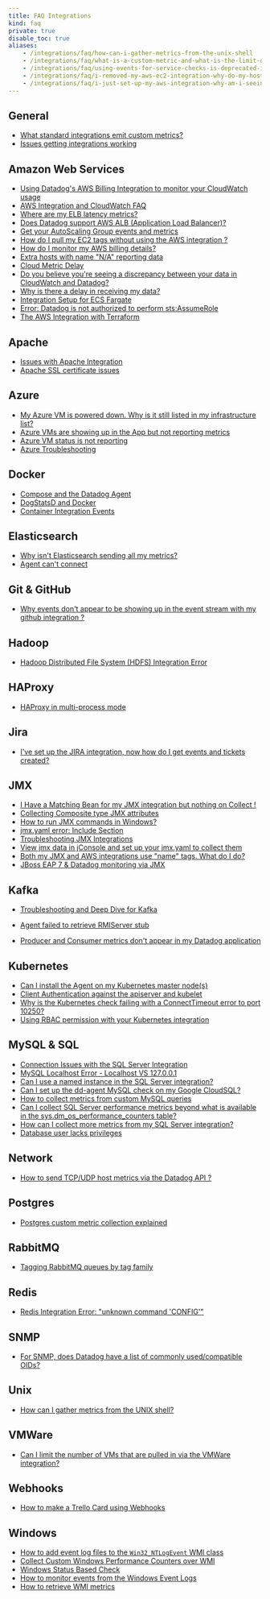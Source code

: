 ```yaml
---
title: FAQ Integrations
kind: faq
private: true
disable_toc: true
aliases:
    - /integrations/faq/how-can-i-gather-metrics-from-the-unix-shell
    - /integrations/faq/what-is-a-custom-metric-and-what-is-the-limit-on-the-number-of-custom-metrics-i-can-have
    - /integrations/faq/using-events-for-service-checks-is-deprecated-in-favor-of-monitors
    - /integrations/faq/i-removed-my-aws-ec2-integration-why-do-my-hosts-still-have-aws-tags
    - /integrations/faq/i-just-set-up-my-aws-integration-why-am-i-seeing-duplicate-hosts
---
```


## General

* [What standard integrations emit custom metrics?][1]
* [Issues getting integrations working][2]

## Amazon Web Services

* [Using Datadog's AWS Billing Integration to monitor your CloudWatch usage][3]
* [AWS Integration and CloudWatch FAQ][4]
* [Where are my ELB latency metrics?][5]
* [Does Datadog support AWS ALB (Application Load Balancer)?][6]
* [Get your AutoScaling Group events and metrics][7]
* [How do I pull my EC2 tags without using the AWS integration ?][8]
* [How do I monitor my AWS billing details?][9]
* [Extra hosts with name "N/A" reporting data][10]
* [Cloud Metric Delay][11]
* [Do you believe you're seeing a discrepancy between your data in CloudWatch and Datadog?][12]
* [Why is there a delay in receiving my data?][13]
* [Integration Setup for ECS Fargate][14]
* [Error: Datadog is not authorized to perform sts:AssumeRole][15]
* [The AWS Integration with Terraform][16]

## Apache

* [Issues with Apache Integration][17]
* [Apache SSL certificate issues][18]

## Azure
* [My Azure VM is powered down. Why is it still listed in my infrastructure list?][19]
* [Azure VMs are showing up in the App but not reporting metrics][20]
* [Azure VM status is not reporting][21]
* [Azure Troubleshooting][22]

## Docker

* [Compose and the Datadog Agent][23]
* [DogStatsD and Docker][24]
* [Container Integration Events][25]

## Elasticsearch

* [Why isn't Elasticsearch sending all my metrics?][26]
* [Agent can't connect][27]

## Git & GitHub

* [Why events don't appear to be showing up in the event stream with my github integration ?][28]

## Hadoop
* [Hadoop Distributed File System (HDFS) Integration Error][29]

## HAProxy

* [HAProxy in multi-process mode][30]

## Jira
* [I've set up the JIRA integration, now how do I get events and tickets created?][31]

## JMX

* [I Have a Matching Bean for my JMX integration but nothing on Collect !][32]
* [Collecting Composite type JMX attributes][33]
* [How to run JMX commands in Windows?][34]
* [jmx.yaml error: Include Section][35]
* [Troubleshooting JMX Integrations][36]
* [View jmx data in jConsole and set up your jmx.yaml to collect them][37]
* [Both my JMX and AWS integrations use "name" tags. What do I do?][38]
* [JBoss EAP 7 & Datadog monitoring via JMX][39]

## Kafka

* [Troubleshooting and Deep Dive for Kafka][40]

* [Agent failed to retrieve RMIServer stub][41]
* [Producer and Consumer metrics don't appear in my Datadog application][42]

## Kubernetes

* [Can I install the Agent on my Kubernetes master node(s)][43]
* [Client Authentication against the apiserver and kubelet][44]
* [Why is the Kubernetes check failing with a ConnectTimeout error to port 10250?][45]
* [Using RBAC permission with your Kubernetes integration][46]

## MySQL & SQL

* [Connection Issues with the SQL Server Integration][47]
* [MySQL Localhost Error - Localhost VS 127.0.0.1][48]
* [Can I use a named instance in the SQL Server integration?][49]
* [Can I set up the dd-agent MySQL check on my Google CloudSQL?][50]
* [How to collect metrics from custom MySQL queries][51]
* [Can I collect SQL Server performance metrics beyond what is available in the sys.dm_os_performance_counters table?][52]
* [How can I collect more metrics from my SQL Server integration?][53]
* [Database user lacks privileges][54]

## Network
* [How to send TCP/UDP host metrics via the Datadog API ?][55]

## Postgres
* [Postgres custom metric collection explained][56]

## RabbitMQ

* [Tagging RabbitMQ queues by tag family][57]

## Redis

* [Redis Integration Error: "unknown command 'CONFIG'"][58]

## SNMP

* [For SNMP, does Datadog have a list of commonly used/compatible OIDs?  ][59]

## Unix
* [How can I gather metrics from the UNIX shell?][60]

## VMWare
* [Can I limit the number of VMs that are pulled in via the VMWare integration?][61]

## Webhooks
* [How to make a Trello Card using Webhooks][62]

## Windows

* [How to add event log files to the `Win32_NTLogEvent` WMI class][63]
* [Collect Custom Windows Performance Counters over WMI][64]
* [Windows Status Based Check][65]
* [How to monitor events from the Windows Event Logs][66]
* [How to retrieve WMI metrics][67]

[1]: /integrations/faq/what-standard-integrations-emit-custom-metrics
[2]: /integrations/faq/issues-getting-integrations-working
[3]: /integrations/faq/using-datadog-s-aws-billing-integration-to-monitor-your-cloudwatch-usage
[4]: /integrations/faq/aws-integration-and-cloudwatch-faq
[5]: /integrations/faq/where-are-my-elb-latency-metrics
[6]: /integrations/faq/does-datadog-support-aws-alb-application-load-balancer
[7]: /integrations/faq/get-your-autoscaling-group-events-and-metrics
[8]: /integrations/faq/how-do-i-pull-my-ec2-tags-without-using-the-aws-integration
[9]: /integrations/faq/how-do-i-monitor-my-aws-billing-details
[10]: /integrations/faq/extra-hosts-with-name-n-a-reporting-data
[11]: /integrations/faq/cloud-metric-delay
[12]: /integrations/faq/do-you-believe-you-re-seeing-a-discrepancy-between-your-data-in-cloudwatch-and-datadog
[13]: /integrations/faq/why-is-there-a-delay-in-receiving-my-data
[14]: /integrations/faq/integration-setup-ecs-fargate
[15]: /integrations/faq/error-datadog-not-authorized-sts-assume-role
[16]: /integrations/faq/aws-integration-with-terraform
[17]: /integrations/faq/issues-with-apache-integration
[18]: /integrations/faq/apache-ssl-certificate-issues
[19]: /integrations/faq/my-azure-vm-is-powered-down-why-is-it-still-listed-in-my-infrastructure-list
[20]: /integrations/faq/azure-vms-are-showing-up-in-the-app-but-not-reporting-metrics
[21]: /integrations/faq/azure-vm-status-is-not-reporting
[22]: /integrations/faq/azure-troubleshooting
[23]: /integrations/faq/compose-and-the-datadog-agent
[24]: /integrations/faq/dogstatsd-and-docker
[25]: /integrations/faq/container-integration-event
[26]: /integrations/faq/why-isn-t-elasticsearch-sending-all-my-metrics
[27]: /integrations/faq/elastic-agent-can-t-connect
[28]: /integrations/faq/why-events-don-t-appear-to-be-showing-up-in-the-event-stream-with-my-github-integration
[29]: /integrations/faq/hadoop-distributed-file-system-hdfs-integration-error
[30]: /integrations/faq/haproxy-multi-process
[31]: /integrations/faq/i-ve-set-up-the-jira-integration-now-how-do-i-get-events-and-tickets-created
[32]: /integrations/faq/i-have-a-matching-bean-for-my-jmx-integration-but-nothing-on-collect
[33]: /integrations/faq/collecting-composite-type-jmx-attributes
[34]: /integrations/faq/how-to-run-jmx-commands-in-windows
[35]: /integrations/faq/jmx-yaml-error-include-section
[36]: /integrations/faq/troubleshooting-jmx-integrations
[37]: /integrations/faq/view-jmx-data-in-jconsole-and-set-up-your-jmx-yaml-to-collect-them
[38]: /integrations/faq/both-my-jmx-and-aws-integrations-use-name-tags-what-do-i-do
[39]: /integrations/faq/jboss-eap-7-datadog-monitoring-via-jmx
[40]: /integrations/faq/troubleshooting-and-deep-dive-for-kafka
[41]: /integrations/faq/agent-failed-to-retrieve-rmierver-stub
[42]: /integrations/faq/producer-and-consumer-metrics-don-t-appear-in-my-datadog-application
[43]: /integrations/faq/can-i-install-the-agent-on-my-kubernetes-master-node-s
[44]: /integrations/faq/client-authentication-against-the-apiserver-and-kubelet
[45]: /integrations/faq/why-is-the-kubernetes-check-failing-with-a-connecttimeout-error-to-port-10250
[46]: /integrations/faq/using-rbac-permission-with-your-kubernetes-integration
[47]: /integrations/faq/connection-issues-with-the-sql-server-integration
[48]: /integrations/faq/mysql-localhost-error-localhost-vs-127-0-0-1
[49]: /integrations/faq/can-i-use-a-named-instance-in-the-sql-server-integration
[50]: /integrations/faq/can-i-set-up-the-dd-agent-mysql-check-on-my-google-cloudsql
[51]: /integrations/faq/how-to-collect-metrics-from-custom-mysql-queries
[52]: /integrations/faq/can-i-collect-sql-server-performance-metrics-beyond-what-is-available-in-the-sys-dm-os-performance-counters-table-try-wmi
[53]: /integrations/faq/how-can-i-collect-more-metrics-from-my-sql-server-integration
[54]: /integrations/faq/database-user-lacks-privileges
[55]: /integrations/faq/how-to-send-tcp-udp-host-metrics-via-the-datadog-api
[56]: /integrations/faq/postgres-custom-metric-collection-explained
[57]: /integrations/faq/tagging-rabbitmq-queues-by-tag-family
[58]: /integrations/faq/redis-integration-error-unknown-command-config
[59]: /integrations/faq/for-snmp-does-datadog-have-a-list-of-commonly-used-compatible-oids
[60]: https://github.com/DataDog/Miscellany/tree/master/custom_check_shell
[61]: /integrations/faq/can-i-limit-the-number-of-vms-that-are-pulled-in-via-the-vmware-integration
[62]: /integrations/faq/how-to-make-trello-card-using-webhooks
[63]: /integrations/faq/how-to-add-event-log-files-to-the-win32-ntlogevent-wmi-class
[64]: /integrations/faq/collect-custom-windows-performance-counters-over-wmi
[65]: /integrations/faq/windows-status-based-check
[66]: /integrations/faq/how-to-monitor-events-from-the-windows-event-logs
[67]: /integrations/faq/how-to-retrieve-wmi-metrics
